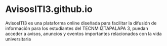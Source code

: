 # AvisosITI3.github.io
AvisosITI3 es una plataforma online diseñada para facilitar la difusión de información para los estudiantes del TECNM IZTAPALAPA 3,  puedan acceder a avisos, anuncios y eventos importantes relacionados con la vida universitaria 
